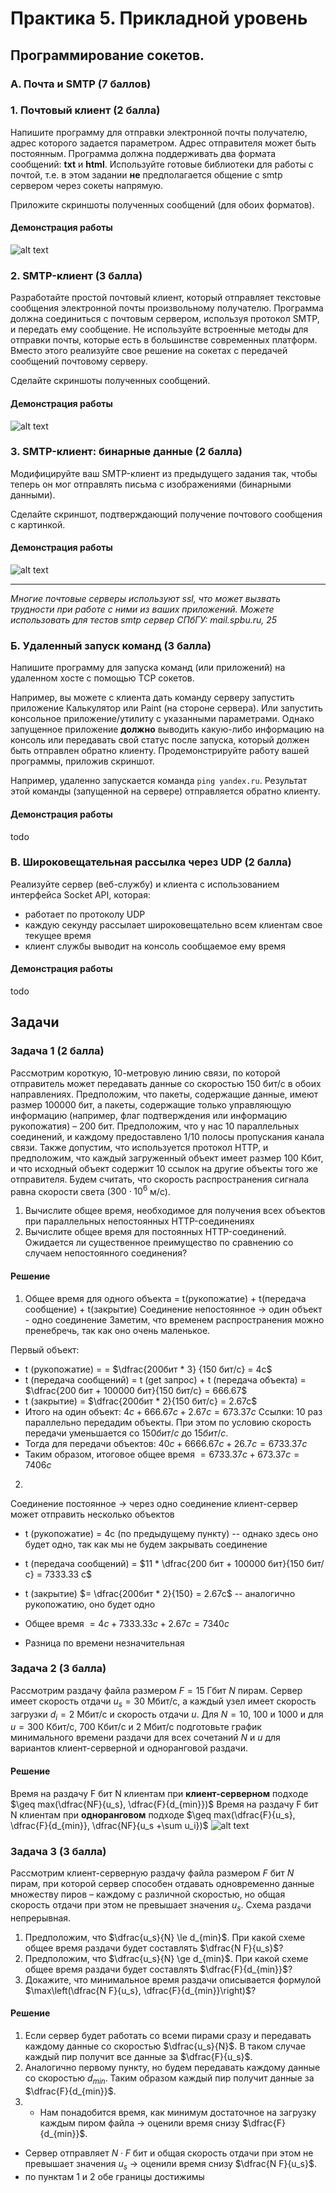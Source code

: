 # Практика 5. Прикладной уровень

## Программирование сокетов.

### A. Почта и SMTP (7 баллов)

### 1. Почтовый клиент (2 балла)
Напишите программу для отправки электронной почты получателю, адрес
которого задается параметром. Адрес отправителя может быть постоянным. Программа
должна поддерживать два формата сообщений: **txt** и **html**. Используйте готовые
библиотеки для работы с почтой, т.е. в этом задании **не** предполагается общение с smtp
сервером через сокеты напрямую.

Приложите скриншоты полученных сообщений (для обоих форматов).

#### Демонстрация работы
![alt text](https://github.com/arnyyyyy/networks-course/blob/master/lab05/images/TaskA1.png)


### 2. SMTP-клиент (3 балла)
Разработайте простой почтовый клиент, который отправляет текстовые сообщения
электронной почты произвольному получателю. Программа должна соединиться с
почтовым сервером, используя протокол SMTP, и передать ему сообщение.
Не используйте встроенные методы для отправки почты, которые есть в большинстве
современных платформ. Вместо этого реализуйте свое решение на сокетах с передачей
сообщений почтовому серверу.

Сделайте скриншоты полученных сообщений.

#### Демонстрация работы
![alt text](https://github.com/arnyyyyy/networks-course/blob/master/lab05/images/TaskA2.png)


### 3. SMTP-клиент: бинарные данные (2 балла)
Модифицируйте ваш SMTP-клиент из предыдущего задания так, чтобы теперь он мог
отправлять письма с изображениями (бинарными данными).

Сделайте скриншот, подтверждающий получение почтового сообщения с картинкой.

#### Демонстрация работы
![alt text](https://github.com/arnyyyyy/networks-course/blob/master/lab05/images/TaskA3.png)


---

_Многие почтовые серверы используют ssl, что может вызвать трудности при работе с ними из
ваших приложений. Можете использовать для тестов smtp сервер СПбГУ: mail.spbu.ru, 25_

### Б. Удаленный запуск команд (3 балла)
Напишите программу для запуска команд (или приложений) на удаленном хосте с помощью TCP сокетов.

Например, вы можете с клиента дать команду серверу запустить приложение Калькулятор или
Paint (на стороне сервера). Или запустить консольное приложение/утилиту с указанными
параметрами. Однако запущенное приложение **должно** выводить какую-либо информацию на
консоль или передавать свой статус после запуска, который должен быть отправлен обратно
клиенту. Продемонстрируйте работу вашей программы, приложив скриншот.

Например, удаленно запускается команда `ping yandex.ru`. Результат этой команды (запущенной на
сервере) отправляется обратно клиенту.

#### Демонстрация работы
todo

### В. Широковещательная рассылка через UDP (2 балла)
Реализуйте сервер (веб-службу) и клиента с использованием интерфейса Socket API, которая:
- работает по протоколу UDP
- каждую секунду рассылает широковещательно всем клиентам свое текущее время
- клиент службы выводит на консоль сообщаемое ему время

#### Демонстрация работы
todo


## Задачи

### Задача 1 (2 балла)
Рассмотрим короткую, $10$-метровую линию связи, по которой отправитель может передавать
данные со скоростью $150$ бит/с в обоих направлениях. Предположим, что пакеты, содержащие
данные, имеют размер $100000$ бит, а пакеты, содержащие только управляющую информацию
(например, флаг подтверждения или информацию рукопожатия) – $200$ бит. Предположим, что у
нас $10$ параллельных соединений, и каждому предоставлено $1/10$ полосы пропускания канала
связи. Также допустим, что используется протокол HTTP, и предположим, что каждый
загруженный объект имеет размер $100$ Кбит, и что исходный объект содержит $10$ ссылок на другие
объекты того же отправителя. Будем считать, что скорость распространения сигнала равна
скорости света ($300 \cdot 10^6$ м/с).
1. Вычислите общее время, необходимое для получения всех объектов при параллельных
   непостоянных HTTP-соединениях
2. Вычислите общее время для постоянных HTTP-соединений. Ожидается ли существенное
   преимущество по сравнению со случаем непостоянного соединения?

#### Решение
1. Общее время для одного объекта = t(рукопожатие) + t(передача сообщение) + t(закрытие)
   Соединение непостоянное $\rightarrow$ один объект - одно соединение
   Заметим, что временем распространения можно пренебречь, так как оно очень маленькое.

Первый объект:
* t (рукопожатие) =  = $\dfrac{200бит * 3} {150 бит/с}  = 4c$
* t (передача сообщений) = t (get запрос) + t (передача объекта) = $\dfrac{200 бит + 100000 бит}{150 бит/с} = 666.67$
* t (закрытие)  =  $\dfrac{200бит * 2}{150 бит/с} = 2.67c$
* Итого на один объект: $4 с+ 666.67с + 2.67с = 673.37 с$
  Ссылки: 10 раз параллельно передадим объекты. При этом по условию скорость передачи уменьшается со $150 бит/с$ до $15 бит/с$.
* Тогда для передачи объектов: $40с + 6666.67с + 26.7с = 6733.37 с$
* Таким образом, итоговое общее время $=6733.37с + 673.37 с = 7406с$

2.
Соединение постоянное $\rightarrow$ через одно соединение клиент-сервер может отправить несколько объектов
* t (рукопожатие) = 4с (по предыдущему пункту) -- однако здесь оно будет одно, так как мы не будем закрывать соединение
* t (передача сообщений) = $11 * \dfrac{200 бит + 100000 бит}{150 бит/с}  = 7333.33 с$
* t (закрытие) $= \dfrac{200бит * 2}{150} = 2.67c$ -- аналогично рукопожатию, оно будет одно
* Общее время $= 4c + 7333.33c+ 2.67c= 7340c$

* Разница по времени незначительная

### Задача 2 (3 балла)
Рассмотрим раздачу файла размером $F = 15$ Гбит $N$ пирам. Сервер имеет скорость отдачи $u_s = 30$
Мбит/с, а каждый узел имеет скорость загрузки $d_i = 2$ Мбит/с и скорость отдачи $u$. Для $N = 10$, $100$
и $1000$ и для $u = 300$ Кбит/с, $700$ Кбит/с и $2$ Мбит/с подготовьте график минимального времени
раздачи для всех сочетаний $N$ и $u$ для вариантов клиент-серверной и одноранговой раздачи.

#### Решение
Время на раздачу F бит N клиентам при **клиент-серверном** подходе $\geq max(\dfrac{NF}{u_s}, \dfrac{F}{d_{min}})$
Время на раздачу F бит N клиентам при **одноранговом** подходе $\geq max(\dfrac{F}{u_s}, \dfrac{F}{d_{min}}, \dfrac{NF}{u_s +\sum u_i})$
![alt text](https://github.com/arnyyyyy/networks-course/blob/master/lab05/images/barchart.jpeg)

### Задача 3 (3 балла)
Рассмотрим клиент-серверную раздачу файла размером $F$ бит $N$ пирам, при которой сервер
способен отдавать одновременно данные множеству пиров – каждому с различной скоростью,
но общая скорость отдачи при этом не превышает значения $u_s$. Схема раздачи непрерывная.
1. Предположим, что $\dfrac{u_s}{N} \le d_{min}$.
   При какой схеме общее время раздачи будет составлять $\dfrac{N F}{u_s}$?
2. Предположим, что $\dfrac{u_s}{N} \ge d_{min}$.
   При какой схеме общее время раздачи будет составлять  $\dfrac{F}{d_{min}}$?
3. Докажите, что минимальное время раздачи описывается формулой $\max\left(\dfrac{N F}{u_s}, \dfrac{F}{d_{min}}\right)$?

#### Решение
1. Если сервер будет работать со всеми пирами сразу и передавать каждому данные со скоростью $\dfrac{u_s}{N}$.
   В таком случае каждый пир получит все данные за $\dfrac{F}{u_s}$.
2. Аналогично первому пункту, но будем передавать каждому данные со скоростью $d_{min}$.
   Таким образом каждый пир получит данные за  $\dfrac{F}{d_{min}}$.
3. * Нам понадобится время, как минимум достаточное на загрузку каждым пиром файла $\rightarrow$ оценили время снизу $\dfrac{F}{d_{min}}$.
* Сервер отправляет $N \cdot F$ бит и общая скорость отдачи при этом не превышает значения $u_s$  $\rightarrow$ oценили время снизу $\dfrac{N F}{u_s}$.
* по пунктам 1 и 2 обе границы достижимы

